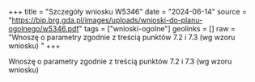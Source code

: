 +++
title = "Szczegóły wniosku W5346"
date = "2024-06-14"
source = "https://bip.brg.gda.pl/images/uploads/wnioski-do-planu-ogolnego/w5346.pdf"
tags = ["wnioski-ogolne"]
geolinks = []
raw = "Wnoszę o parametry zgodnie z treścią punktów 7.2 i 7.3 (wg wzoru wniosku) "
+++

Wnoszę o parametry zgodnie z treścią punktów 7.2 i 7.3 (wg wzoru wniosku)



